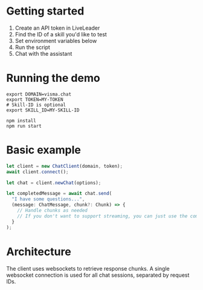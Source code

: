 # Getting started

1. Create an API token in LiveLeader
2. Find the ID of a skill you'd like to test
3. Set environment variables below
4. Run the script
5. Chat with the assistant

# Running the demo

```shell
export DOMAIN=visma.chat
export TOKEN=MY-TOKEN
# Skill-ID is optional
export SKILL_ID=MY-SKILL-ID

npm install
npm run start
```

# Basic example

```typescript
let client = new ChatClient(domain, token);
await client.connect();

let chat = client.newChat(options);

let completedMessage = await chat.send(
  "I have some questions...", 
  (message: ChatMessage, chunk?: Chunk) => {
    // Handle chunks as needed
    // If you don't want to support streaming, you can just use the completedMessage
  }
);
```

# Architecture

The client uses websockets to retrieve response chunks. A single websocket connection is used
for all chat sessions, separated by request IDs.